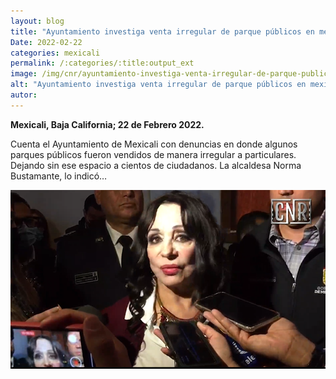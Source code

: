 ```yaml
---
layout: blog
title: "Ayuntamiento investiga venta irregular de parque públicos en mexicali"
Date: 2022-02-22
categories: mexicali
permalink: /:categories/:title:output_ext
image: /img/cnr/ayuntamiento-investiga-venta-irregular-de-parque-publicos.png
alt: "Ayuntamiento investiga venta irregular de parque públicos en mexicali"
autor:
---
```


**Mexicali, Baja California; 22 de Febrero 2022.** 

Cuenta el Ayuntamiento de Mexicali con denuncias en donde algunos parques públicos fueron vendidos de manera irregular a particulares. Dejando sin ese espacio a cientos de ciudadanos. La alcaldesa Norma Bustamante, lo indicó…

<div id="carouselExampleSlidesOnly" class="carousel slide" data-ride="carousel">
  <div class="carousel-inner">
    <div class="carousel-item active">
       <img class="d-block w-100" src="/img/cnr/ayuntamiento-investiga-venta-irregular-de-parque-publicos.png" loading="lazy"  alt="Ayuntamiento investiga venta irregular de parque públicos en mexicali">
    </div>
  </div>
</div>